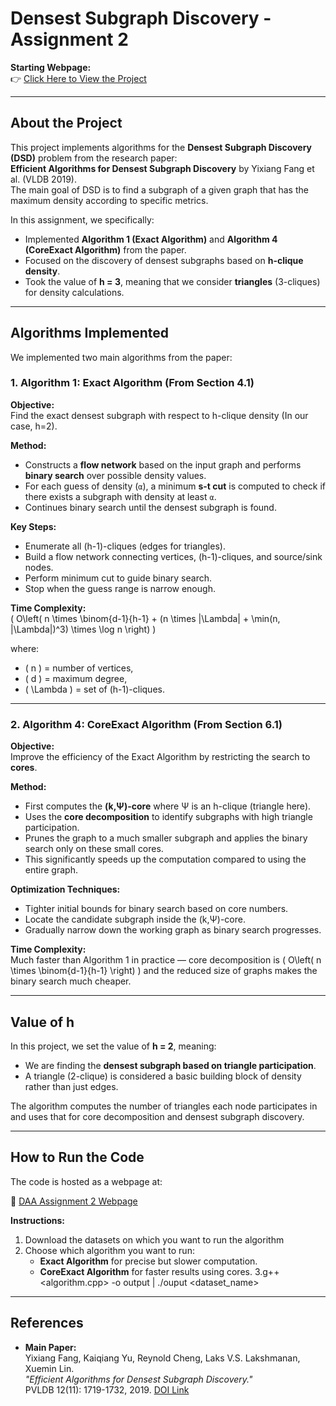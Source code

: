 # Densest Subgraph Discovery - Assignment 2

**Starting Webpage:**  
👉 [Click Here to View the Project](https://krish080403.github.io/DAA-Assignment-2/Hosting/main.html)

---

## About the Project

This project implements algorithms for the **Densest Subgraph Discovery (DSD)** problem from the research paper:  
**Efficient Algorithms for Densest Subgraph Discovery** by Yixiang Fang et al. (VLDB 2019).  
The main goal of DSD is to find a subgraph of a given graph that has the maximum density according to specific metrics.

In this assignment, we specifically:
- Implemented **Algorithm 1 (Exact Algorithm)** and **Algorithm 4 (CoreExact Algorithm)** from the paper.
- Focused on the discovery of densest subgraphs based on **h-clique density**.
- Took the value of **h = 3**, meaning that we consider **triangles** (3-cliques) for density calculations.

---

## Algorithms Implemented

We implemented two main algorithms from the paper:

### 1. Algorithm 1: Exact Algorithm (From Section 4.1)

**Objective:**  
Find the exact densest subgraph with respect to h-clique density (In our case, h=2).

**Method:**  
- Constructs a **flow network** based on the input graph and performs **binary search** over possible density values.
- For each guess of density (`α`), a minimum **s-t cut** is computed to check if there exists a subgraph with density at least `α`.
- Continues binary search until the densest subgraph is found.

**Key Steps:**
- Enumerate all (h-1)-cliques (edges for triangles).
- Build a flow network connecting vertices, (h-1)-cliques, and source/sink nodes.
- Perform minimum cut to guide binary search.
- Stop when the guess range is narrow enough.

**Time Complexity:**  
\( O\left( n \times \binom{d-1}{h-1} + (n \times |\Lambda| + \min(n, |\Lambda|)^3) \times \log n \right) \)

where:
- \( n \) = number of vertices,
- \( d \) = maximum degree,
- \( \Lambda \) = set of (h-1)-cliques.

---

### 2. Algorithm 4: CoreExact Algorithm (From Section 6.1)

**Objective:**  
Improve the efficiency of the Exact Algorithm by restricting the search to **cores**.

**Method:**  
- First computes the **(k,Ψ)-core** where Ψ is an h-clique (triangle here).
- Uses the **core decomposition** to identify subgraphs with high triangle participation.
- Prunes the graph to a much smaller subgraph and applies the binary search only on these small cores.
- This significantly speeds up the computation compared to using the entire graph.

**Optimization Techniques:**
- Tighter initial bounds for binary search based on core numbers.
- Locate the candidate subgraph inside the (k,Ψ)-core.
- Gradually narrow down the working graph as binary search progresses.

**Time Complexity:**  
Much faster than Algorithm 1 in practice — core decomposition is \( O\left( n \times \binom{d-1}{h-1} \right) \) and the reduced size of graphs makes the binary search much cheaper.

---

## Value of **h**

In this project, we set the value of **h = 2**, meaning:
- We are finding the **densest subgraph based on triangle participation**.
- A triangle (2-clique) is considered a basic building block of density rather than just edges.

The algorithm computes the number of triangles each node participates in and uses that for core decomposition and densest subgraph discovery.

---

## How to Run the Code

The code is hosted as a webpage at:

🔗 [DAA Assignment 2 Webpage](https://krish080403.github.io/DAA-Assignment-2/Hosting/main.html)

**Instructions:**
1. Download the datasets on which you want to run the algorithm
2. Choose which algorithm you want to run:
   - **Exact Algorithm** for precise but slower computation.
   - **CoreExact Algorithm** for faster results using cores.
3.g++ <algorithm.cpp> -o output    |    ./ouput <dataset_name>   
---

## References

- **Main Paper:**  
Yixiang Fang, Kaiqiang Yu, Reynold Cheng, Laks V.S. Lakshmanan, Xuemin Lin.  
*"Efficient Algorithms for Densest Subgraph Discovery."*  
PVLDB 12(11): 1719-1732, 2019. [DOI Link](https://doi.org/10.14778/3342263.3342645)

